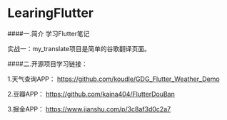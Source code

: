 # LearingFlutter

####一.简介
学习Flutter笔记

实战一：my_translate项目是简单的谷歌翻译页面。

####二.开源项目学习链接：

1.天气查询APP：
https://github.com/koudle/GDG_Flutter_Weather_Demo

2.豆瓣APP：
https://github.com/kaina404/FlutterDouBan

3.掘金APP：
https://www.jianshu.com/p/3c8af3d0c2a7







